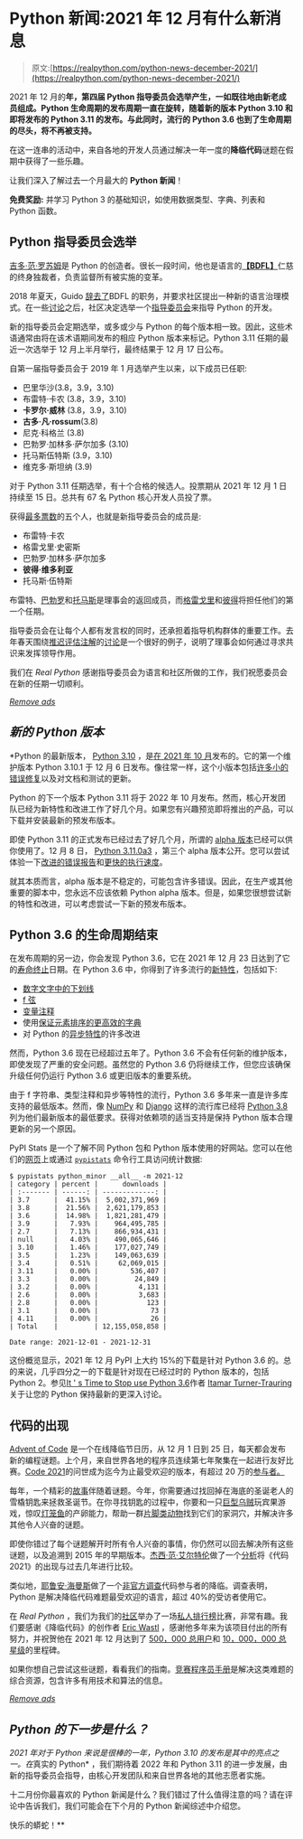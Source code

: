 # Python 新闻:2021 年 12 月有什么新消息

> 原文:[https://realpython.com/python-news-december-2021/](https://realpython.com/python-news-december-2021/)

2021 年 12 月的**年，第四届 Python **指导委员会**选举产生，一如既往地由新老成员组成。Python 生命周期的发布周期一直在旋转，随着新的版本 **Python 3.10** 和即将发布的 **Python 3.11** 的发布。与此同时，流行的 **Python 3.6** 也到了生命周期的尽头，将不再被支持。**

在这一连串的活动中，来自各地的开发人员通过解决一年一度的**降临代码**谜题在假期中获得了一些乐趣。

让我们深入了解过去一个月最大的 **Python 新闻**！

**免费奖励:** 并学习 Python 3 的基础知识，如使用数据类型、字典、列表和 Python 函数。

## Python 指导委员会选举

[吉多·范·罗苏姆](https://twitter.com/gvanrossum)是 Python 的创造者。很长一段时间，他也是语言的[**【BDFL】**](https://en.wikipedia.org/wiki/Benevolent_dictator_for_life)仁慈的终身独裁者，负责监督所有被实施的变革。

2018 年夏天，Guido [辞去了](https://mail.python.org/pipermail/python-committers/2018-July/005664.html)BDFL 的职务，并要求社区提出一种新的语言治理模式。在一些[讨论](https://www.python.org/dev/peps/pep-8000/)之后，社区决定选举一个[指导委员会](https://www.python.org/dev/peps/pep-0013/)来指导 Python 的开发。

新的指导委员会定期选举，或多或少与 Python 的每个版本相一致。因此，这些术语通常由将在该术语期间发布的相应 Python 版本来标记。Python 3.11 任期的最近一次选举于 12 月上半月举行，最终结果于 12 月 17 日公布。

自第一届指导委员会于 2019 年 1 月选举产生以来，以下成员已任职:

*   巴里华沙(3.8，3.9，3.10)
*   布雷特·卡农 (3.8，3.9，3.10)
*   **卡罗尔·威林** (3.8，3.9，3.10)
*   **古多·凡·rossum**(3.8)
*   尼克·科格兰 (3.8)
*   巴勃罗·加林多·萨尔加多 (3.10)
*   托马斯伍特斯 (3.9，3.10)
*   维克多·斯坦纳 (3.9)

对于 Python 3.11 任期选举，有十个合格的候选人。投票期从 2021 年 12 月 1 日持续至 15 日。总共有 67 名 Python 核心开发人员投了票。

获得[最多票数](https://www.python.org/dev/peps/pep-8103/#results)的五个人，也就是新指导委员会的成员是:

*   布雷特·卡农
*   格雷戈里·史密斯
*   巴勃罗·加林多·萨尔加多
*   **彼得·维多利亚**
*   托马斯·伍特斯

布雷特、[巴勃罗](https://twitter.com/pyblogsal)和[托马斯](https://twitter.com/yhg1s)是理事会的返回成员，而[格雷戈里](https://twitter.com/gpshead)和[彼得](https://twitter.com/EnCuKou)将担任他们的第一个任期。

指导委员会在让每个人都有发言权的同时，还承担着指导机构群体的重要工作。去年春天围绕[推迟评估注解](https://realpython.com/python37-new-features/#typing-enhancements)的[讨论](https://realpython.com/python-news-april-2021/#pep-563-pep-649-and-the-future-of-python-type-annotations)是一个很好的例子，说明了理事会如何通过寻求共识来发挥领导作用。

我们在 *Real Python* 感谢指导委员会为语言和社区所做的工作，我们祝愿委员会在新的任期一切顺利。

[*Remove ads*](/account/join/)

## *新的 Python 版本*

 *Python 的最新版本， [Python 3.10](https://realpython.com/python310-new-features/) ，是[在 2021 年 10 月](https://realpython.com/python-news-october-2021/#the-python-310-release)发布的。它的第一个维护版本 Python 3.10.1 于 12 月 6 日发布。像往常一样，这个小版本包括[许多小的](https://docs.python.org/3.10/whatsnew/changelog.html#python-3-10-1-final) [错误修复](https://realpython.com/python-bugfix-version/)以及对文档和测试的更新。

Python 的下一个版本 Python 3.11 将于 2022 年 10 月发布。然而，核心开发团队已经为新特性和改进工作了好几个月。如果您有兴趣预览即将推出的产品，可以下载并安装最新的预发布版本。

即使 Python 3.11 的正式发布已经过去了好几个月，所谓的 [alpha 版本](https://en.wikipedia.org/wiki/Software_release_life_cycle#Alpha)已经可以供你使用了。12 月 8 日， [Python 3.11.0a3](https://www.python.org/downloads/release/python-3110a3/) ，第三个 alpha 版本公开。您可以尝试体验一下[改进的错误报告](https://realpython.com/python-news-july-2021/#python-311-gets-enhanced-error-reporting)和[更快的执行速度](https://github.com/faster-cpython)。

就其本质而言，alpha 版本是不稳定的，可能包含许多错误。因此，在生产或其他重要的脚本中，您永远不应该依赖 Python alpha 版本。但是，如果您很想尝试新的特性和改进，可以考虑尝试一下新的预发布版本。

## Python 3.6 的生命周期结束

在发布周期的另一边，你会发现 Python 3.6，它在 2021 年 12 月 23 日达到了它的[寿命终止](https://endoflife.date/python)日期。在 Python 3.6 中，你得到了许多流行的[新特性](https://docs.python.org/3/whatsnew/3.6.html)，包括如下:

*   [数字文字中的下划线](https://realpython.com/python-numbers/#integers)
*   [f 弦](https://realpython.com/python-f-strings/)
*   [变量注释](https://realpython.com/python-type-checking/#variable-annotations)
*   使用[保证元素排序的更高效的字典](https://realpython.com/python-ordereddict/)
*   对 Python 的[异步特性](https://realpython.com/python-async-features/)的许多改进

然而，Python 3.6 现在已经超过五年了。Python 3.6 不会有任何新的维护版本，即使发现了严重的安全问题。虽然您的 Python 3.6 仍将继续工作，但您应该确保升级任何仍运行 Python 3.6 或更旧版本的重要系统。

由于 f 字符串、类型注释和异步等特性的流行，Python 3.6 多年来一直是许多库支持的最低版本。然而，像 [NumPy](https://pypi.org/project/numpy/1.22.0/) 和 [Django](https://pypi.org/project/Django/4.0/) 这样的流行库已经将 [Python 3.8](https://realpython.com/python38-new-features/) 列为他们最新版本的最低要求。获得对依赖项的适当支持是保持 Python 版本合理更新的另一个原因。

PyPI Stats 是一个了解不同 Python 包和 Python 版本使用的好网站。您可以在他们的[网页](https://pypistats.org/packages/__all__)上或通过 [`pypistats`](https://github.com/hugovk/pypistats) 命令行工具访问统计数据:

```
$ pypistats python_minor __all__ -m 2021-12
| category | percent |      downloads |
| :------- | ------: | -------------: |
| 3.7      |  41.15% |  5,002,371,969 |
| 3.8      |  21.56% |  2,621,179,853 |
| 3.6      |  14.98% |  1,821,281,479 |
| 3.9      |   7.93% |    964,495,785 |
| 2.7      |   7.13% |    866,934,431 |
| null     |   4.03% |    490,065,646 |
| 3.10     |   1.46% |    177,027,749 |
| 3.5      |   1.23% |    149,063,639 |
| 3.4      |   0.51% |     62,069,015 |
| 3.11     |   0.00% |        536,407 |
| 3.3      |   0.00% |         24,849 |
| 3.2      |   0.00% |          4,131 |
| 2.6      |   0.00% |          3,683 |
| 2.8      |   0.00% |            123 |
| 3.1      |   0.00% |             73 |
| 4.11     |   0.00% |             26 |
| Total    |         | 12,155,058,858 |

Date range: 2021-12-01 - 2021-12-31
```

这份概览显示，2021 年 12 月 PyPI 上大约 15%的下载是针对 Python 3.6 的。总的来说，几乎四分之一的下载是针对现在已经过时的 Python 版本的，包括 Python 2。参见[It ' s Time to Stop use Python 3.6](https://pythonspeed.com/articles/stop-using-python-3.6/)作者 [Itamar Turner-Trauring](https://realpython.com/podcasts/rpp/24/) 关于让您的 Python 保持最新的更深入讨论。

## 代码的出现

[Advent of Code](https://realpython.com/python-advent-of-code/) 是一个在线降临节日历，从 12 月 1 日到 25 日，每天都会发布新的编程谜题。上个月，来自世界各地的程序员连续第七年聚集在一起进行友好比赛。[Code 2021](https://adventofcode.com/2021/)的问世成为迄今为止最受欢迎的版本，有超过 20 万的[参与者。](https://twitter.com/ericwastl/status/1470928270854078465)

每年，一个精彩的[故事](https://www.webtoons.com/en/challenge/advent-of-code-2021/intro/viewer?title_no=713188&episode_no=1)伴随着谜题。今年，你需要通过找回掉在海底的圣诞老人的雪橇钥匙来拯救圣诞节。在你寻找钥匙的过程中，你要和一只[巨型乌贼](https://adventofcode.com/2021/day/4)玩宾果游戏，惊叹[灯笼鱼](https://adventofcode.com/2021/day/6)的产卵能力，帮助一群[片脚类动物](https://adventofcode.com/2021/day/23)找到它们的家洞穴，并解决许多其他令人兴奋的谜题。

即使你错过了每个谜题解开时所有令人兴奋的事情，你仍然可以回去解决所有这些谜题，以及追溯到 2015 年的早期版本。[杰西·范·艾尔特伦](https://www.linkedin.com/in/jessevanelteren/)做了一个[分析](https://jvanelteren.github.io/blog/2022/01/02/analysis_aoc_stats.html)将《代码 2021》的出现与过去几年进行比较。

类似地，[耶鲁安·海曼斯](https://twitter.com/jeroenheijmans)做了一个[非官方调查](https://jeroenheijmans.github.io/advent-of-code-surveys/)代码参与者的降临。调查表明，Python 是解决降临代码难题最受欢迎的语言，超过 40%的受访者使用它。

在 *Real Python* ，我们为我们的[社区](https://realpython.com/community/)举办了一场[私人排行榜](https://realpython.com/python-advent-of-code/#how-to-participate-in-advent-of-code)比赛，非常有趣。我们要感谢《降临代码》的创作者 [Eric Wastl](https://realpython.com/interview-eric-wastl/) ，感谢他多年来为该项目付出的所有努力，并祝贺他在 2021 年 12 月达到了 [500，000 总用户](https://twitter.com/ericwastl/status/1469040666118438919)和 [10，000，000 总星级](https://twitter.com/ericwastl/status/1474765035071315968)的里程碑。

如果你想自己尝试这些谜题，看看我们的指南。[竞赛程序员手册](https://github.com/pllk/cphb/)是解决这类难题的综合资源，包含许多有用技术和算法的信息。

[*Remove ads*](/account/join/)

## *Python 的下一步是什么？*

 *2021 年对于 Python 来说是很棒的一年，Python 3.10 的发布是其中的亮点之一。在*真实的 Python* ，我们期待着 2022 年和 Python 3.11 的进一步发展，由新的指导委员会指导，由核心开发团队和来自世界各地的其他志愿者实施。

十二月份你最喜欢的 Python 新闻是什么？我们错过了什么值得注意的吗？请在评论中告诉我们，我们可能会在下个月的 Python 新闻综述中介绍您。

快乐的蟒蛇！**